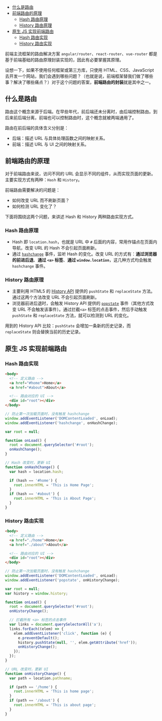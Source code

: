 - [什么是路由](#什么是路由)
- [前端路由的原理](#前端路由的原理)
  - [Hash 路由原理](#hash-路由原理)
  - [History 路由原理](#history-路由原理)
- [原生 JS 实现前端路由](#原生-js-实现前端路由)
  - [Hash 路由实现](#hash-路由实现)
  - [History 路由实现](#history-路由实现)

前端主流框架的路由解决方案 `angular/router`、`react-router`、`vue-router` 都是基于前端基础的路由原理封装实现的，因此有必要掌握其原理。

设想一下，如果不使用任何框架或第三方库，只使用 HTML、CSS、JavaScript 去开发一个网站，我们会遇到哪些问题？（也就是说，前端框架替我们做了哪些事？解决了哪些痛点？）对于这个问题的答案，**前端路由的封装**就是其中之一。

## 什么是路由

路由这个概念来源于后端。在早些年代，前后端还未分离时，由后端控制路由。到后来前后端分离，前端也可以控制路由时，这个概念就被两端通用了。

路由在前后端的具体含义分别是：

- 后端：描述 URL 与具体处理函数之间的映射关系。
- 前端：描述 URL 与 UI 之间的映射关系。

## 前端路由的原理

对于前端路由来说，访问不同的 URL 会显示不同的组件，从而实现页面的更新。主要实现方式有两种：`Hash` 和 `History`。

前端路由需要解决的问题是：

- 如何改变 URL 而不刷新页面？
- 如何检测 URL 变化了？

下面将围绕这两个问题，来讲述 Hash 和 History 两种路由实现方式。

### Hash 路由原理

- Hash 即 `location.hash`，也就是 URL 中 `#` 后面的内容，常用作锚点在页面内导航，改变 URL 的 Hash 不会引起页面刷新。
- 通过 [`hashchange`](https://developer.mozilla.org/en-US/docs/Web/API/Window/hashchange_event) 事件，监听 Hash 的变化。改变 URL 的方式有：**通过浏览器的前进后退**、**通过 `<a>` 标签**、**通过 `window.location`**，这几种方式均会触发 `hashchange` 事件。

### History 路由原理

- 主要利用 HTML5 的 [History API](https://developer.mozilla.org/en-US/docs/Web/API/History_API) 提供的 `pushState` 和 `replaceState` 方法。通过这两个方法改变 URL 不会引起页面刷新。
- 浏览器前进后退时，会触发 History API 提供的 [`popstate`](https://developer.mozilla.org/en-US/docs/Web/API/Window/popstate_event) 事件（其他方式改变 URL 不会触发该事件）。通过拦截`<a>` 标签的点击事件，然后手动触发 `pushState` 和 `replaceState` 方法，就可以检测到 URL 的变化。

用到的 History API 比较：`pushState` 会增加一条新的历史记录，而 `replaceState` 则会替换当前的历史记录。

## 原生 JS 实现前端路由

### Hash 路由实现

```html
<body>
  <!-- 定义路由 -->
  <a href="#home">Home</a>
  <a href="#about">About</a>

  <!-- 路由对应的 UI -->
  <div id="root"></div>
</body>
```

```js
// 防止第一次加载页面时，没有触发 hashchange
window.addEventListener('DOMContentLoaded', onLoad);
window.addEventListener('hashchange', onHashChange);

var root = null;

function onLoad() {
  root = document.querySelector('#root');
  onHashChange();
}

// Hash 改变时，更新 UI
function onHashChange() {
  var hash = location.hash;

  if (hash == '#home') {
    root.innerHTML = 'This is Home Page';
  }
  if (hash == '#about') {
    root.innerHTML = 'This is About Page';
  }
}
```

### History 路由实现

```html
<body>
  <!-- 定义路由 -->
  <a href="./home">Home</a>
  <a href="./about">About</a>

  <!-- 路由对应的 UI -->
  <div id="root"></div>
</body>
```

```js
// 防止第一次加载页面时，没有触发 hashchange
window.addEventListener('DOMContentLoaded', onLoad);
window.addEventListener('popstate', onHistoryChange);

var root = null;
var history = window.history;

function onLoad() {
  root = document.querySelector('#root');
  onHistoryChange();

  // 拦截所有 <a> 标签的点击事件
  var links = document.querySelectorAll('a');
  links.forEach((elem) => {
    elem.addEventListener('click', function (e) {
      e.preventDefault();
      history.pushState(null, '', elem.getAttribute('href'));
      onHistoryChange();
    });
  });
}

// URL 改变时，更新 UI
function onHistoryChange() {
  var path = location.pathname;

  if (path == '/home') {
    root.innerHTML = 'This is home page';
  }
  if (path == '/about') {
    root.innerHTML = 'This is about page';
  }
}
```
